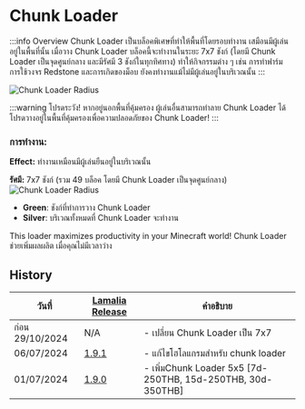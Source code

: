 # Chunk Loader

:::info Overview
Chunk Loader เป็นบล็อคพิเศษที่ทำให้พื้นที่โดยรอบทำงาน เสมือนมีผู้เล่นอยู่ในพื้นที่นั้น เมื่อวาง Chunk Loader บล็อคนี้จะทำงานในระยะ 7x7 ชังก์ (โดยมี Chunk Loader เป็นจุดศูนย์กลาง และมีรัศมี 3 ชังก์ในทุกทิศทาง) ทำให้กิจกรรมต่าง ๆ เช่น การทำฟาร์ม การใช้วงจร Redstone และการเกิดของม็อบ ยังคงทำงานแม้ไม่มีผู้เล่นอยู่ในบริเวณนั้น
:::


![Chunk Loader Radius](/img/doc/store/chunkLoader/chunkLoader_1.png)

:::warning
โปรดระวัง! หากอยู่นอกพื้นที่คุ้มครอง ผู้เล่นอื่นสามารถทำลาย Chunk Loader ได้ โปรดวางอยู่ในพื้นที่คุ้มครองเพื่อความปลอดภัยของ Chunk Loader!
:::

### การทำงาน:

**Effect:** ทำงานเหมือนมีผู้เล่นยืนอยู่ในบริเวณนั้น

**รัศมี:** 7x7 ชังก์ (รวม 49 บล็อค โดยมี Chunk Loader เป็นจุดศูนย์กลาง)
![Chunk Loader Radius](/img/doc/store/chunkLoader/chunkLoaderRadius.png)
- <green>**Green**</green>: ชังก์ที่ทำการวาง Chunk Loader
- <silver>**Silver**</silver>: บริเวณทั้งหมดที่ Chunk Loader จะทำงาน

This loader maximizes productivity in your Minecraft world!
Chunk Loader ช่วยเพิ่มผลผลิต เมื่อคุณไม่มีเวลาว่าง

## History

| วันที่ | [Lamalia Release](/patchNotes) | คำอธิบาย |
|-------------|-----------|-------------|
| ก่อน 29/10/2024 | N/A | - เปลี่ยน Chunk Loader เป็น 7x7 |
| 06/07/2024 | [1.9.1](/patchNotes#patch-191) | - แก้ไขโฮโลแกรมสำหรับ chunk loader |
| 01/07/2024 | [1.9.0](/patchNotes#patch-190) | - เพิ่มChunk Loader 5x5 [7d-250THB, 15d-250THB, 30d-350THB] |